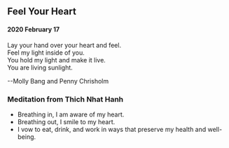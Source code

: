 ## Feel Your Heart

#### 2020 February 17

Lay your hand over your heart and feel.  
Feel my light inside of you.  
You hold my light and make it live.  
You are living sunlight.  

--Molly Bang and Penny Chrisholm

### Meditation from Thich Nhat Hanh

* Breathing in, I am aware of my heart.
* Breathing out, I smile to my heart.
* I vow to eat, drink, and work in ways that preserve my health and well-being.

